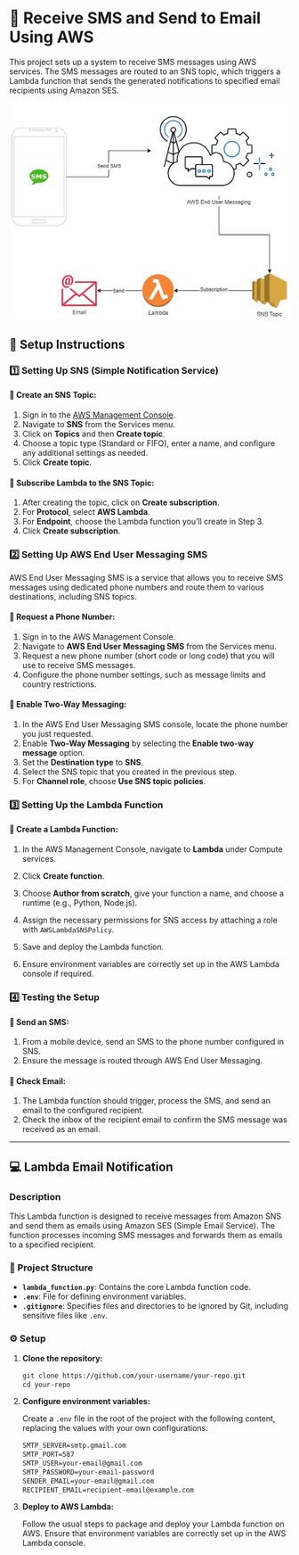 # **📧 Receive SMS and Send to Email Using AWS**

This project sets up a system to receive SMS messages using AWS services. The SMS messages are routed to an SNS topic, which triggers a Lambda function that sends the generated notifications to specified email recipients using Amazon SES.

![alt text](<Send SMS to Email.jpg>)

## **🚀 Setup Instructions**

### **1️⃣ Setting Up SNS (Simple Notification Service)**

#### **🔸 Create an SNS Topic:**
1. Sign in to the [AWS Management Console](https://aws.amazon.com/).
2. Navigate to **SNS** from the Services menu.
3. Click on **Topics** and then **Create topic**.
4. Choose a topic type (Standard or FIFO), enter a name, and configure any additional settings as needed.
5. Click **Create topic**.

#### **🔸 Subscribe Lambda to the SNS Topic:**
1. After creating the topic, click on **Create subscription**.
2. For **Protocol**, select **AWS Lambda**.
3. For **Endpoint**, choose the Lambda function you’ll create in Step 3.
4. Click **Create subscription**.

### **2️⃣ Setting Up AWS End User Messaging SMS**

AWS End User Messaging SMS is a service that allows you to receive SMS messages using dedicated phone numbers and route them to various destinations, including SNS topics.

#### **🔸 Request a Phone Number:**
1. Sign in to the AWS Management Console.
2. Navigate to **AWS End User Messaging SMS** from the Services menu.
3. Request a new phone number (short code or long code) that you will use to receive SMS messages.
4. Configure the phone number settings, such as message limits and country restrictions.

#### **🔸 Enable Two-Way Messaging:**
1. In the AWS End User Messaging SMS console, locate the phone number you just requested.
2. Enable **Two-Way Messaging** by selecting the **Enable two-way message** option.
3. Set the **Destination type** to **SNS**.
4. Select the SNS topic that you created in the previous step.
5. For **Channel role**, choose **Use SNS topic policies**.

### **3️⃣ Setting Up the Lambda Function**

#### **🔸 Create a Lambda Function:**
1. In the AWS Management Console, navigate to **Lambda** under Compute services.
2. Click **Create function**.
3. Choose **Author from scratch**, give your function a name, and choose a runtime (e.g., Python, Node.js).
4. Assign the necessary permissions for SNS access by attaching a role with `AWSLambdaSNSPolicy`.


1. Save and deploy the Lambda function.
2. Ensure environment variables are correctly set up in the AWS Lambda console if required.

### **4️⃣ Testing the Setup**

#### **🔹 Send an SMS:**
1. From a mobile device, send an SMS to the phone number configured in SNS.
2. Ensure the message is routed through AWS End User Messaging.

#### **🔹 Check Email:**
1. The Lambda function should trigger, process the SMS, and send an email to the configured recipient.
2. Check the inbox of the recipient email to confirm the SMS message was received as an email.

---

## **💻 Lambda Email Notification**

### **Description**

This Lambda function is designed to receive messages from Amazon SNS and send them as emails using Amazon SES (Simple Email Service). The function processes incoming SMS messages and forwards them as emails to a specified recipient.

### **📂 Project Structure**

- **`lambda_function.py`**: Contains the core Lambda function code.
- **`.env`**: File for defining environment variables.
- **`.gitignore`**: Specifies files and directories to be ignored by Git, including sensitive files like `.env`.

### **⚙️ Setup**

1. **Clone the repository:**

    ```
    git clone https://github.com/your-username/your-repo.git
    cd your-repo
    ```

2. **Configure environment variables:**

    Create a `.env` file in the root of the project with the following content, replacing the values with your own configurations:

    ```
    SMTP_SERVER=smtp.gmail.com
    SMTP_PORT=587
    SMTP_USER=your-email@gmail.com
    SMTP_PASSWORD=your-email-password
    SENDER_EMAIL=your-email@gmail.com
    RECIPIENT_EMAIL=recipient-email@example.com
    ```

4. **Deploy to AWS Lambda:**

    Follow the usual steps to package and deploy your Lambda function on AWS. Ensure that environment variables are correctly set up in the AWS Lambda console.
